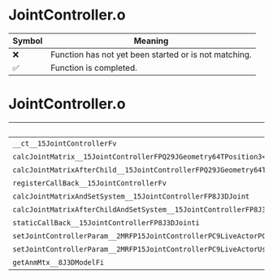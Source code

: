 # JointController.o
| Symbol | Meaning 
| ------------- | ------------- 
| :x: | Function has not yet been started or is not matching. 
| :white_check_mark: | Function is completed. 


# JointController.o
| Symbol | Decompiled? |
| ------------- | ------------- |
| `__ct__15JointControllerFv` | :white_check_mark: |
| `calcJointMatrix__15JointControllerFPQ29JGeometry64TPosition3<Q29JGeometry38TMatrix34<Q29JGeometry13SMatrix34C<f>>>RC19JointControllerInfo` | :white_check_mark: |
| `calcJointMatrixAfterChild__15JointControllerFPQ29JGeometry64TPosition3<Q29JGeometry38TMatrix34<Q29JGeometry13SMatrix34C<f>>>RC19JointControllerInfo` | :white_check_mark: |
| `registerCallBack__15JointControllerFv` | :white_check_mark: |
| `calcJointMatrixAndSetSystem__15JointControllerFP8J3DJoint` | :x: |
| `calcJointMatrixAfterChildAndSetSystem__15JointControllerFP8J3DJoint` | :x: |
| `staticCallBack__15JointControllerFP8J3DJointi` | :x: |
| `setJointControllerParam__2MRFP15JointControllerPC9LiveActorPCc` | :x: |
| `setJointControllerParam__2MRFP15JointControllerPC9LiveActorUs` | :x: |
| `getAnmMtx__8J3DModelFi` | :x: |
